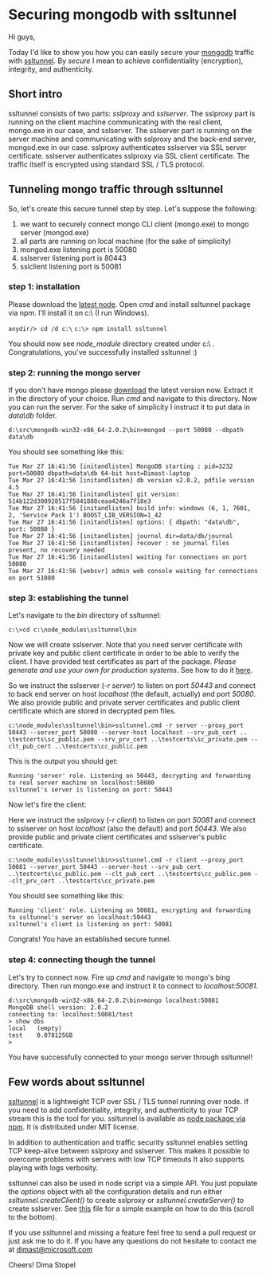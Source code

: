 # Securing mongodb with ssltunnel

Hi guys,

Today I'd like to show you how you can easily secure your [mongodb](http://www.mongodb.org/) traffic with [ssltunnel](https://github.com/anodejs/node-ssltunnel). By *secure* I mean to achieve confidentiality (encryption), integrity, and authenticity.

## Short intro

ssltunnel consists of two parts: *sslproxy* and *sslserver*. The sslproxy part is running on the client machine communicating with the real client, mongo.exe in our case, and sslserver. The sslserver part is running on the server machine and communicating with sslproxy and the back-end server, mongod.exe in our case. sslproxy authenticates sslserver via SSL server certificate. sslserver authenticates sslproxy via SSL client certificate. The traffic itself is encrypted using standard SSL / TLS protocol.

## Tunneling mongo traffic through ssltunnel

So, let's create this secure tunnel step by step. Let's suppose the following:

1. we want to securely connect mongo CLI client (mongo.exe) to mongo server (mongod.exe)
2. all parts are running on local machine (for the sake of simplicity)
2. mongod.exe listening port is 50080
3. sslserver listening port is 80443
4. sslclient listening port is 50081

### step 1: installation

Please download the [latest node](http://nodejs.org/#download). Open *cmd* and install ssltunnel package via npm. I'll install it on c:\ (I run Windows).

`anydir/> cd /d c:\`
`c:\> npm install ssltunnel`

You should now see *node_module* directory created under c:\ . Congratulations, you've successfully installed ssltunnel :)

### step 2: running the mongo server

If you don't have mongo please [download](http://www.mongodb.org/downloads) the latest version now. Extract it in the directory of your choice. Run *cmd* and navigate to this directory. Now you can run the server. For the sake of simplicity I instruct it to put data in *data\db* folder.

`d:\src\mongodb-win32-x86_64-2.0.2\bin>mongod --port 50080 --dbpath data\db`

You should see something like this:

```
Tue Mar 27 16:41:56 [initandlisten] MongoDB starting : pid=3232 port=50080 dbpath=data\db 64-bit host=Dimast-laptop
Tue Mar 27 16:41:56 [initandlisten] db version v2.0.2, pdfile version 4.5
Tue Mar 27 16:41:56 [initandlisten] git version: 514b122d308928517f5841888ceaa4246a7f18e3
Tue Mar 27 16:41:56 [initandlisten] build info: windows (6, 1, 7601, 2, 'Service Pack 1') BOOST_LIB_VERSION=1_42
Tue Mar 27 16:41:56 [initandlisten] options: { dbpath: "data\db", port: 50080 }
Tue Mar 27 16:41:56 [initandlisten] journal dir=data/db/journal
Tue Mar 27 16:41:56 [initandlisten] recover : no journal files present, no recovery needed
Tue Mar 27 16:41:56 [initandlisten] waiting for connections on port 50080
Tue Mar 27 16:41:56 [websvr] admin web console waiting for connections on port 51080
```

### step 3: establishing the tunnel

Let's navigate to the *bin* directory of ssltunnel:

`c:\>cd c:\node_modules\ssltunnel\bin`

Now we will create sslserver. Note that you need server certificate with private key and public client certificate in order to be able to verify the client. I have provided test certificates as part of the package. *Please generate and use your own for production systems*. See how to do it [here](https://github.com/anodejs/node-ssltunnel). 

So we instruct the sslserver (*-r server*) to listen on port *50443* and connect to back end server on host *localhost* (the default, actually) and port *50080*. We also provide public and private server certificates and public client certificate which are stored in decrypted pem files. 

`c:\node_modules\ssltunnel\bin>ssltunnel.cmd -r server --proxy_port 50443 --server_port 50080 --server-host localhost --srv_pub_cert ..
\testcerts\sc_public.pem --srv_prv_cert ..\testcerts\sc_private.pem --clt_pub_cert ..\testcerts\cc_public.pem`

This is the output you should get:

```
Running 'server' role. Listening on 50443, decrypting and forwarding to real server machine on localhost:50080
ssltunnel's server is listening on port: 50443
```

Now let's fire the client:

Here we instruct the sslproxy (*-r client*) to listen on port *50081* and connect to sslserver on host *localhost* (also the default) and port *50443*. We also provide public and private client certificates and sslserver's public certificate. 

`c:\node_modules\ssltunnel\bin>ssltunnel.cmd -r client --proxy_port 50081 --server_port 50443 --server-host --srv_pub_cert ..\testcerts\sc_public.pem --clt_pub_cert ..\testcerts\cc_public.pem --clt_prv_cert ..\testcerts\cc_private.pem`

You should see something like this:

```
Running 'client' role. Listening on 50081, encrypting and forwarding to ssltunnel's server on localhost:50443
ssltunnel's client is listening on port: 50081
```

Congrats! You have an established secure tunnel. 

### step 4: connecting though the tunnel

Let's try to connect now. Fire up *cmd* and navigate to mongo's bing directory. Then run mongo.exe and instruct it to connect to *localhost:50081*.

```
d:\src\mongodb-win32-x86_64-2.0.2\bin>mongo localhost:50081
MongoDB shell version: 2.0.2
connecting to: localhost:50081/test
> show dbs
local   (empty)
test    0.078125GB
>
```

You have successfully connected to your mongo server through ssltunnel!

## Few words about ssltunnel

[ssltunnel](https://github.com/anodejs/node-ssltunnel/) is a lightweight TCP over SSL / TLS tunnel running over node. If you need to add confidentiality, integrity, and authenticity to 
your TCP stream this is the tool for you. ssltunnel is available as [node package via npm](http://search.npmjs.org/#/ssltunnel). It is distributed under MIT license. 

In addition to authentication and traffic security ssltunnel enables setting TCP keep-alive between sslproxy and sslserver. This makes it possible to overcome problems with servers with low TCP timeouts It also supports playing with logs verbosity. 

ssltunnel can also be used in node script via a simple API. You just populate the *options* object with all the configuration details and run either *ssltunnel.createClient()* to create sslproxy or *ssltunnel.createServer()* to create sslserver. See [this](https://github.com/anodejs/node-ssltunnel/blob/master/bin/run_ssltunnel.js) file for a simple example on how to do this (scroll to the bottom).

If you use ssltunnel and missing a feature feel free to send a pull request or just ask me to do it. If you have any questions do not hesitate to contact me at dimast@microsoft.com

Cheers!
Dima Stopel

